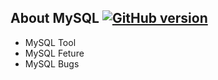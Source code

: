 About MySQL  [![GitHub version](http://img.shields.io/badge/MySQL-%20dev-brightgreen.svg)](https://github.com/chaubeau/MySQL)
---

*   MySQL Tool 
*   MySQL Feture
*   MySQL Bugs

